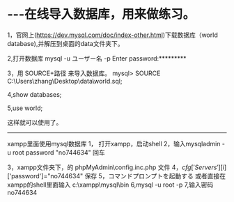 # ---在线导入数据库，用来做练习。

1，官网上(https://dev.mysql.com/doc/index-other.html)下载数据库（world database),并解压到桌面的data文件夹下。

2,打开数据库
   mysql -u ユーザー名 -p
   Enter password:*********

3，用 SOURCE+路径 来导入数据库。
   mysql> SOURCE C:\Users\zhang\Desktop\data\world.sql;

4,show databases;

5,use world;

这样就可以使用了。


------------------------------------------------------------------------------------------------------------


xampp里面使用mysql数据库
1，	打开xampp，启动shell
 2，输入mysqladmin -u root password "no744634" 回车
  
 3，xampp文件夹下，的  phpMyAdmin\config.inc.php 文件
 4，$cfg['Servers'][$i]['password']="no744634"  保存
 5，コマンドプロンプトを起動する  或者直接在xampp的shell里面输入
    c:\xampp\mysql\bin
 6,mysql -u root -p 
 7,输入密码 no744634


